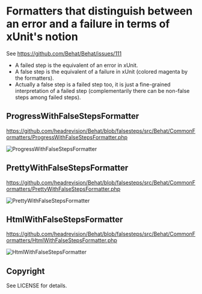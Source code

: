Formatters that distinguish between an error and a failure in terms of xUnit's notion
=====================================================================================

See https://github.com/Behat/Behat/issues/111

* A failed step is the equivalent of an error in xUnit.
* A false step is the equivalent of a failure in xUnit (colored magenta by the formatters).
* Actually a false step is a failed step too, it is just a fine-grained interpretation of a failed step (complementarily there can be non-false steps among failed steps).

ProgressWithFalseStepsFormatter
-------------------------------

https://github.com/headrevision/Behat/blob/falsesteps/src/Behat/CommonFormatters/ProgressWithFalseStepsFormatter.php

![ProgressWithFalseStepsFormatter](https://raw.github.com/headrevision/Behat/falsesteps/progress_with_false_steps_formatter.png "ProgressWithFalseStepsFormatter")

PrettyWithFalseStepsFormatter
-----------------------------

https://github.com/headrevision/Behat/blob/falsesteps/src/Behat/CommonFormatters/PrettyWithFalseStepsFormatter.php

![PrettyWithFalseStepsFormatter](https://raw.github.com/headrevision/Behat/falsesteps/pretty_with_false_steps_formatter.png "PrettyWithFalseStepsFormatter")

HtmlWithFalseStepsFormatter
---------------------------

https://github.com/headrevision/Behat/blob/falsesteps/src/Behat/CommonFormatters/HtmlWithFalseStepsFormatter.php

![HtmlWithFalseStepsFormatter](https://raw.github.com/headrevision/Behat/falsesteps/html_with_false_steps_formatter.png "HtmlWithFalseStepsFormatter")

Copyright
---------

See LICENSE for details.
